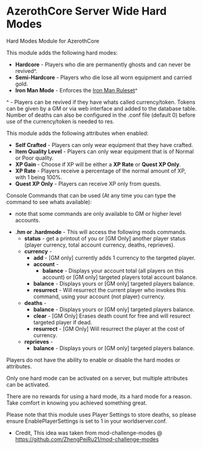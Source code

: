 # AzerothCore Server Wide Hard Modes
Hard Modes Module for AzerothCore

This module adds the following hard modes:

- **Hardcore** - Players who die are permanently ghosts and can never be revived^.
- **Semi-Hardcore** - Players who die lose all worn equipment and carried gold.
- **Iron Man Mode** - Enforces the [Iron Man Ruleset](https://wowchallenges.com/challangeinfo/iron-man/)^

^ - Players can be revived if they have whats called currency/token. Tokens can be given by a GM or via web interface and added to the database table.
    Number of deaths can also be configured in the .conf file (default 0) before use of the currency/token is needed to res.

This module adds the following attributes when enabled:
 
- **Self Crafted** - Players can only wear equipment that they have crafted.
- **Item Quality Level** - Players can only wear equipment that is of Normal or Poor quality.
- **XP Gain** - Choose if XP will be either a **XP Rate** or **Quest XP Only**.
- **XP Rate** - Players receive a percentage of the normal amount of XP, with 1 being 100%.
- **Quest XP Only** - Players can receive XP only from quests. 

Console Commands that can be used (At any time you can type the command to see whats available):
* note that some commands are only available to GM or higher level accounts.
  
- **.hm or .hardmode** - This will access the following mods commands.
   - **status** - get a printout of you or [GM Only] another player status (player currency, total account currency, deaths, reprieves).
   - **currency** -
      - **add** - [GM only] currently adds 1 currency to the targeted player.
      - **account** -
         - **balance** - Displays your account total (all players on this account) or [GM only] targeted players total account balance.
      - **balance** - Displays yours or [GM only] targeted players balance.
      - **resurrect** - Will resurrect the current player who invokes this command, using your account (not player) currency.
   - **deaths** - 
      - **balance** - Displays yours or [GM only] targeted players balance.
      - **clear** - [GM Only] Erases death count for free and will resurect targeted player if dead.
      - **resurrect** - [GM Only] Will resurrect the player at the cost of currency.
   - **reprieves** -
      - **balance** - Displays yours or [GM only] targeted players balance.
  

Players do not have the ability to enable or disable the hard modes or attributes.

Only one hard mode can be activated on a server, but multiple attributes can be activated.

There are no rewards for using a hard mode, its a hard mode for a reason. Take comfort in knowing you achieved something great.

Please note that this module uses Player Settings to store deaths, so please ensure EnablePlayerSettings is set to 1 in your worldserver.conf.





* Credit, This idea was taken from mod-challenge-modes @ https://github.com/ZhengPeiRu21/mod-challenge-modes
